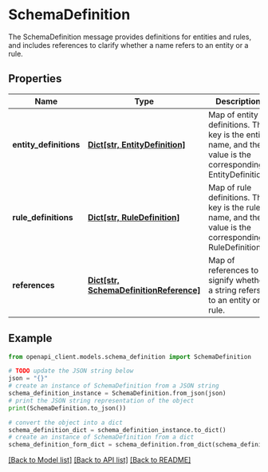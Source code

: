 # SchemaDefinition

The SchemaDefinition message provides definitions for entities and rules, and includes references to clarify whether a name refers to an entity or a rule.

## Properties

Name | Type | Description | Notes
------------ | ------------- | ------------- | -------------
**entity_definitions** | [**Dict[str, EntityDefinition]**](EntityDefinition.md) | Map of entity definitions. The key is the entity name, and the value is the corresponding EntityDefinition. | [optional] 
**rule_definitions** | [**Dict[str, RuleDefinition]**](RuleDefinition.md) | Map of rule definitions. The key is the rule name, and the value is the corresponding RuleDefinition. | [optional] 
**references** | [**Dict[str, SchemaDefinitionReference]**](SchemaDefinitionReference.md) | Map of references to signify whether a string refers to an entity or a rule. | [optional] 

## Example

```python
from openapi_client.models.schema_definition import SchemaDefinition

# TODO update the JSON string below
json = "{}"
# create an instance of SchemaDefinition from a JSON string
schema_definition_instance = SchemaDefinition.from_json(json)
# print the JSON string representation of the object
print(SchemaDefinition.to_json())

# convert the object into a dict
schema_definition_dict = schema_definition_instance.to_dict()
# create an instance of SchemaDefinition from a dict
schema_definition_form_dict = schema_definition.from_dict(schema_definition_dict)
```
[[Back to Model list]](../README.md#documentation-for-models) [[Back to API list]](../README.md#documentation-for-api-endpoints) [[Back to README]](../README.md)


